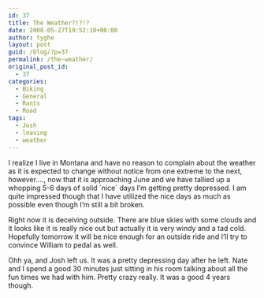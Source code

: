 ```yaml
---
id: 37
title: The Weather?!?!?
date: 2008-05-27T19:52:10+00:00
author: tyghe
layout: post
guid: /blog/?p=37
permalink: /the-weather/
original_post_id:
  - 37
categories:
  - Biking
  - General
  - Rants
  - Road
tags:
  - Josh
  - leaving
  - weather
---
```

I realize I live in Montana and have no reason to complain about the weather as it is expected to change without notice from one extreme to the next, however&#8230;., now that it is approaching June and we have tallied up a whopping 5-6 days of solid \`nice\` days I&#8217;m getting pretty depressed. I am quite impressed though that I have utilized the nice days as much as possible even though I&#8217;m still a bit broken.
  
Right now it is deceiving outside. There are blue skies with some clouds and it looks like it is really nice out but actually it is very windy and a tad cold. Hopefully tomorrow it will be nice enough for an outside ride and I&#8217;ll try to convince William to pedal as well.

Ohh ya, and Josh left us. It was a pretty depressing day after he left. Nate and I spend a good 30 minutes just sitting in his room talking about all the fun times we had with him. Pretty crazy really. It was a good 4 years though.
